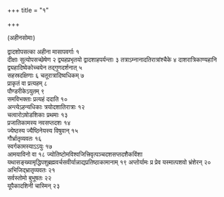 +++
title = "१"

+++

(अहीनसोमाः)

द्वादशोपसत्का अहीना मासापवर्गाः १  
दीक्षाः सुत्योपसच्छेषेण २
द्व्यहप्रभृतयो द्वादशाहपर्यन्ताः ३
तत्राऽम्नानादतिरात्रांश्चैके ४
दाशरात्रिकाण्यहानि
द्व्यहादिष्वेकोच्चयेन
तद्गुणदर्शनात् ५  
सहस्रदक्षिणाः ६
चतूरात्रादिष्वधिकम् ७  
प्राकृतं वा प्रत्यहम्
८  
पौण्डरीकेऽयुतम् ९  
समविभक्ताः प्रत्यहं ददाति १०  
अन्त्येऽहन्यधिकाः
त्रयोदशातिरात्राः १२  
चत्वारोऽषोडशिकाः प्रथमाः १३  
प्रजातिकामस्य
नवसप्तदशः १४  
ज्येष्ठस्य ज्यैष्ठिनेयस्य विषुवान् १५  
गौर्भ्रातृव्यवतः
१६  
स्वर्गकामस्याऽऽयुः १७  
आमयाविनो वा १८
ज्योतिष्टोमविश्वजित्त्रिवृत्पञ्चदशसप्तदशैकविंशा
यथासङ्ख्यामृद्धिपशुब्रह्मवर्चसवीर्यान्नाद्यप्रतिष्ठाकामानाम् १९
अप्तोर्यामः प्र प्रेव यस्मात्पशवो भ्रंशेरन् २०
अभिजिद्भ्रातृव्यवतः २१  
सर्वस्तोमो बुभूषतः २२  
यूपैकादशिनी
चास्मिन् २३  
